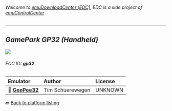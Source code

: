 ###### Welcome to [emuDownloadCenter (EDC)](https://github.com/PhoenixInteractiveNL/emuDownloadCenter/wiki/), EDC is a side project of [emuControlCenter](https://github.com/PhoenixInteractiveNL/emuControlCenter/wiki/)
***
## _GamePark GP32 (Handheld)_
![](https://raw.githubusercontent.com/wiki/PhoenixInteractiveNL/emuDownloadCenter/images_platform/ecc_gp32_teaser.png)
###### ECC ID: **gp32**

| Emulator   | Author      | License     |
|:-----------|:------------|:------------|
| :file_folder: [**GeePee32**](https://github.com/PhoenixInteractiveNL/emuDownloadCenter/wiki/Emulator-geepee32#menu) | Tim Schuerewegen | UNKNOWN |

:back: [Back to platform listing](https://github.com/PhoenixInteractiveNL/emuDownloadCenter/wiki/EDC-Platform-List)
